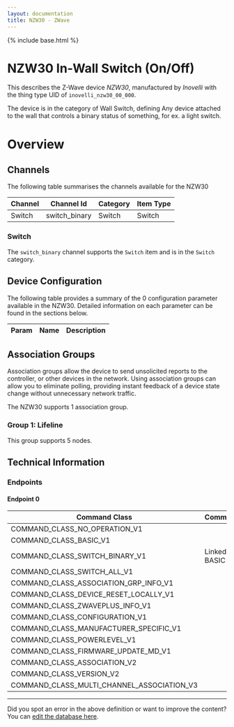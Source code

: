 ```yaml
---
layout: documentation
title: NZW30 - ZWave
---
```


{% include base.html %}

# NZW30 In-Wall Switch (On/Off)
This describes the Z-Wave device *NZW30*, manufactured by *Inovelli* with the thing type UID of ```inovelli_nzw30_00_000```.

The device is in the category of Wall Switch, defining Any device attached to the wall that controls a binary status of something, for ex. a light switch.

# Overview


## Channels

The following table summarises the channels available for the NZW30

| Channel | Channel Id | Category | Item Type |
|---------|------------|----------|-----------|
| Switch | switch_binary | Switch | Switch | 

### Switch

The ```switch_binary``` channel supports the ```Switch``` item and is in the ```Switch``` category.



## Device Configuration

The following table provides a summary of the 0 configuration parameter available in the NZW30.
Detailed information on each parameter can be found in the sections below.

| Param | Name  | Description |
|-------|-------|-------------|

## Association Groups

Association groups allow the device to send unsolicited reports to the controller, or other devices in the network. Using association groups can allow you to eliminate polling, providing instant feedback of a device state change without unnecessary network traffic.

The NZW30 supports 1 association group.

### Group 1: Lifeline


This group supports 5 nodes.

## Technical Information

### Endpoints

#### Endpoint 0

| Command Class | Comment |
|---------------|---------|
| COMMAND_CLASS_NO_OPERATION_V1| |
| COMMAND_CLASS_BASIC_V1| |
| COMMAND_CLASS_SWITCH_BINARY_V1| Linked to BASIC|
| COMMAND_CLASS_SWITCH_ALL_V1| |
| COMMAND_CLASS_ASSOCIATION_GRP_INFO_V1| |
| COMMAND_CLASS_DEVICE_RESET_LOCALLY_V1| |
| COMMAND_CLASS_ZWAVEPLUS_INFO_V1| |
| COMMAND_CLASS_CONFIGURATION_V1| |
| COMMAND_CLASS_MANUFACTURER_SPECIFIC_V1| |
| COMMAND_CLASS_POWERLEVEL_V1| |
| COMMAND_CLASS_FIRMWARE_UPDATE_MD_V1| |
| COMMAND_CLASS_ASSOCIATION_V2| |
| COMMAND_CLASS_VERSION_V2| |
| COMMAND_CLASS_MULTI_CHANNEL_ASSOCIATION_V3| |

---

Did you spot an error in the above definition or want to improve the content?
You can [edit the database here](http://www.cd-jackson.com/index.php/zwave/zwave-device-database/zwave-device-list/devicesummary/805).
